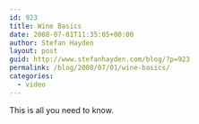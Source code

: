 ```yaml
---
id: 923
title: Wine Basics
date: 2008-07-01T11:35:05+00:00
author: Stefan Hayden
layout: post
guid: http://www.stefanhayden.com/blog/?p=923
permalink: /blog/2008/07/01/wine-basics/
categories:
  - video
---
```

This is all you need to know.

<object width="425" height="344"><param name="movie" value="http://www.youtube.com/v/ma9pscLjO70&hl=en"></param><param name="allowFullScreen" value="true"></param><embed src="http://www.youtube.com/v/ma9pscLjO70&hl=en" type="application/x-shockwave-flash" allowfullscreen="true" width="425" height="344"></embed></object>